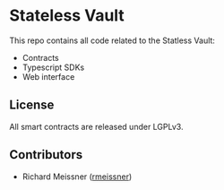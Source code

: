 Stateless Vault
===============

This repo contains all code related to the Statless Vault:
- Contracts
- Typescript SDKs
- Web interface

License
-------
All smart contracts are released under LGPLv3.

Contributors
------------
- Richard Meissner ([rmeissner](https://github.com/rmeissner))
